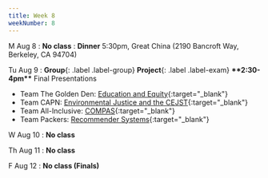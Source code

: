```yaml
---
title: Week 8
weekNumber: 8
---
```


M Aug 8
: **No class**
: **Dinner** 5:30pm, Great China (2190 Bancroft Way, Berkeley, CA 94704)

Tu Aug 9
: **Group**{: .label .label-group} **Project**{: .label .label-exam} **\*\*2:30-4pm\*\*** Final Presentations
* Team The Golden Den: [Education and Equity](https://docs.google.com/presentation/d/1Sd0Q0zV9qH_e7sEyd5eKa-RmlEKnwBRHF7yZA8Qv1wg/edit?usp=sharing){:target="_blank"}
* Team CAPN: [Environmental Justice and the CEJST](https://docs.google.com/presentation/d/1G_iBK-wBvopCcWy5b4eWc9tj6LoGxTAwDoY42P2OQ98/edit?usp=sharing){:target="_blank"}
* Team All-Inclusive: [COMPAS](https://docs.google.com/presentation/d/1-Iwwr9oq9L9wxFmZvZ7wTV3jGbrFIOH75xswUZpBLXg/edit?usp=sharing){:target="_blank"}
* Team Packers: [Recommender Systems](https://docs.google.com/presentation/d/1w3RNj1y5byBg27-ltHkQf06CbyJnM5QWdnpTb6K5V10/edit?usp=sharing){:target="_blank"}

W Aug 10
: **No class**

Th Aug 11
: **No class**

F Aug 12
: **No class (Finals)**

